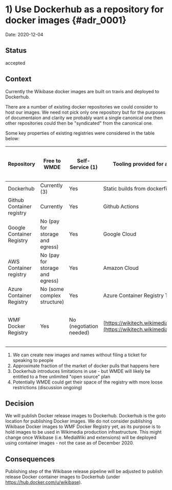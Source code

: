 # 1) Use Dockerhub as a repository for docker images {#adr_0001}

Date: 2020-12-04

## Status

accepted

## Context

Currently the Wikibase docker images are built on travis and deployed to Dockerhub.

There are a number of existing docker repositories we could consider to host our images. We need not pick only one repository but for the purposes of documentaion and clarity we probably want a single canonical one then other repositories could then be "syndicated" from the canonical one.

Some key properties of existing registries were considered in the table below:

| Repository | Free to WMDE | Self-Service (1) | Tooling provided for a built-in pipeline | Visibility of built images (2) | Possibility of replication to repository | Restrictions on use of non-Wikimedia images |
| --- | --- | --- | --- | --- | --- | --- |
| Dockerhub | Currently (3) | Yes | Static builds from dockerfile | High | Yes | no |
| Github Container registry | Currently | Yes | Github Actions | Medium | Yes | no |
| Google Container Registry | No (pay for storage and egress) | Yes | Google Cloud | Medium | Yes | no |
| AWS Container registry | No (pay for storage and egress) | Yes | Amazon Cloud | Medium | Yes | no |
| Azure Container Registry | No (some complex structure) | Yes | Azure Container Registry Tasks | Medium | Yes | no |
| WMF Docker Registry | Yes | No (negotiation needed) | [https://wikitech.wikimedia.org/wiki/PipelineLib](https://wikitech.wikimedia.org/wiki/PipelineLib) | Low | No (probably not) | Yes (only audited versions of specific images are allowed) (4) |

1. We can create new images and names without filing a ticket for speaking to people
2. Approximate fraction of the market of docker pulls that happens here
3. Dockerhub introduces limitations in use - but WMDE will likely be entitled to a free unlimited "open source" plan
4. Potentially WMDE could get their space of the registry with more loose restrictions (discussion ongoing)

## Decision

We will publish Docker release images to Dockerhub. Dockerhub is the goto location for publishing Docker images. We do not consider publishing Wikibase Docker images to WMF Docker Registry yet, as its purpose is to hold images to be used in Wikimedia production infrastructure. This might change once Wikibase (i.e. MediaWiki and extensions) will be deployed using container images - not the case as of December 2020.

## Consequences

Publishing step of the Wikibase release pipeline will be adjusted to publish release Docker container images to Dockerhub (under https://hub.docker.com/u/wikibase).
